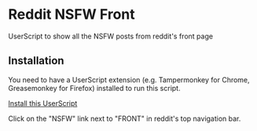 # Reddit NSFW Front
UserScript to show all the NSFW posts from reddit's front page

## Installation
You need to have a UserScript extension (e.g. Tampermonkey for Chrome, Greasemonkey for Firefox) installed to run this script.

[Install this UserScript](https://github.com/LenAnderson/Reddit-NSFW-Front/raw/master/reddit_nsfw_front.user.js)

Click on the "NSFW" link next to "FRONT" in reddit's top navigation bar.
